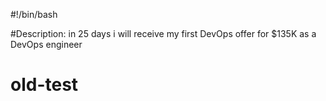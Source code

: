 #!/bin/bash

#Description: in 25 days i will receive my first DevOps offer for $135K as a DevOps engineer
# old-test